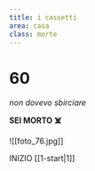 ```yaml
---
title: i cassetti
area: casa
class: morte
---
```

# 60
_non dovevo sbirciare_

**SEI MORTO ☠️**

![[foto_76.jpg]]

INIZIO [[1-start|1]]


